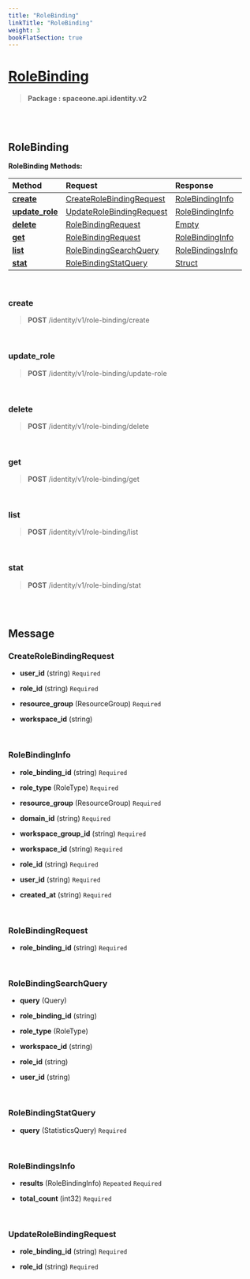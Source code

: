 ```yaml
---
title: "RoleBinding"
linkTitle: "RoleBinding"
weight: 3
bookFlatSection: true
---
```

# [RoleBinding](#RoleBinding)



>  **Package : spaceone.api.identity.v2**

<br>
<br>

## RoleBinding





**RoleBinding Methods:**


| Method | Request | Response |
| :----- | :-------- | :-------- |
| [**create**](./RoleBinding#create) | [CreateRoleBindingRequest](RoleBinding#createrolebindingrequest) | [RoleBindingInfo](RoleBinding#rolebindinginfo) |
| [**update_role**](./RoleBinding#update_role) | [UpdateRoleBindingRequest](RoleBinding#updaterolebindingrequest) | [RoleBindingInfo](RoleBinding#rolebindinginfo) |
| [**delete**](./RoleBinding#delete) | [RoleBindingRequest](RoleBinding#rolebindingrequest) | [Empty](RoleBinding#empty) |
| [**get**](./RoleBinding#get) | [RoleBindingRequest](RoleBinding#rolebindingrequest) | [RoleBindingInfo](RoleBinding#rolebindinginfo) |
| [**list**](./RoleBinding#list) | [RoleBindingSearchQuery](RoleBinding#rolebindingsearchquery) | [RoleBindingsInfo](RoleBinding#rolebindingsinfo) |
| [**stat**](./RoleBinding#stat) | [RoleBindingStatQuery](RoleBinding#rolebindingstatquery) | [Struct](RoleBinding#struct) |



    
<br>

### create





> **POST** /identity/v1/role-binding/create
>






    
<br>

### update_role





> **POST** /identity/v1/role-binding/update-role
>






    
<br>

### delete





> **POST** /identity/v1/role-binding/delete
>






    
<br>

### get





> **POST** /identity/v1/role-binding/get
>






    
<br>

### list





> **POST** /identity/v1/role-binding/list
>






    
<br>

### stat





> **POST** /identity/v1/role-binding/stat
>






    


<br>
<br>

## Message



### CreateRoleBindingRequest
* **user_id** (string)   `Required` 

    
* **role_id** (string)   `Required` 

    
* **resource_group** (ResourceGroup)   `Required` 

    
* **workspace_id** (string)  

    <br>

### RoleBindingInfo
* **role_binding_id** (string)   `Required` 

    
* **role_type** (RoleType)   `Required` 

    
* **resource_group** (ResourceGroup)   `Required` 

    
* **domain_id** (string)   `Required` 

    
* **workspace_group_id** (string)   `Required` 

    
* **workspace_id** (string)   `Required` 

    
* **role_id** (string)   `Required` 

    
* **user_id** (string)   `Required` 

    
* **created_at** (string)   `Required` 

    <br>

### RoleBindingRequest
* **role_binding_id** (string)   `Required` 

    <br>

### RoleBindingSearchQuery
* **query** (Query)  

    
* **role_binding_id** (string)  

    
* **role_type** (RoleType)  

    
* **workspace_id** (string)  

    
* **role_id** (string)  

    
* **user_id** (string)  

    <br>

### RoleBindingStatQuery
* **query** (StatisticsQuery)   `Required` 

    <br>

### RoleBindingsInfo
* **results** (RoleBindingInfo)  `Repeated`    `Required` 

    
* **total_count** (int32)   `Required` 

    <br>

### UpdateRoleBindingRequest
* **role_binding_id** (string)   `Required` 

    
* **role_id** (string)   `Required` 

    <br>
